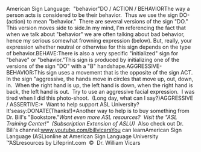 American Sign Language:  "behavior"DO / ACTION / BEHAVIORThe way a person acts is considered to be their behavior.  Thus we use the 
sign DO-(action) to mean "behavior."  There are several versions of the 
sign "DO."  This version moves side to side.In my mind, I'm referencing the fact that when we talk about "behavior" we are 
often talking about bad behavior, hence my serious somewhat frowning expression 
(below). But, really, your expression whether neutral or otherwise for this sign 
depends on the type of behavior.BEHAVE:There is also a very specific "initialized" sign for "behave" or "behavior."This sign is produced by initializing one of the versions of the sign "DO" with 
a "B" handshape.AGGRESSIVE-BEHAVIOR:This sign uses a movement that is the opposite of the sign ACT.  In the 
sign "aggressive, the hands move in circles that move up, out, down, in.  
When the right hand is up, the left hand is down, when the right hand is back, 
the left hand is out.  Try to use an aggressive facial expression.  I 
was tired when I did this photo-shoot.  (Long day, what can I say?)AGGRESSIVE / ASSERTIVE:* 
Want to help support ASL University?  It'seasy:DONATE(Thanks!)*Another way to help is to buy something from Dr. Bill's "Bookstore."*Want even more ASL resources?  Visit the "ASL Training Center!"  (Subscription 
Extension of ASLU)*  Also check out Dr. Bill's channel:www.youtube.com/billvicarsYou can learnAmerican Sign Language (ASL)online at American Sign Language University ™ASLresources by Lifeprint.com  ©  Dr. William Vicars